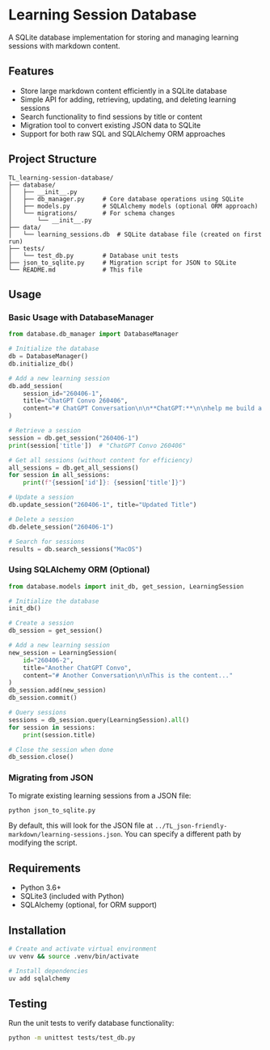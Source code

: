 # Learning Session Database

A SQLite database implementation for storing and managing learning sessions with markdown content.

## Features

- Store large markdown content efficiently in a SQLite database
- Simple API for adding, retrieving, updating, and deleting learning sessions
- Search functionality to find sessions by title or content
- Migration tool to convert existing JSON data to SQLite
- Support for both raw SQL and SQLAlchemy ORM approaches

## Project Structure

```
TL_learning-session-database/
├── database/
│   ├── __init__.py
│   ├── db_manager.py     # Core database operations using SQLite
│   ├── models.py         # SQLAlchemy models (optional ORM approach)
│   └── migrations/       # For schema changes
│       └── __init__.py
├── data/
│   └── learning_sessions.db  # SQLite database file (created on first run)
├── tests/
│   └── test_db.py        # Database unit tests
├── json_to_sqlite.py     # Migration script for JSON to SQLite
└── README.md             # This file
```

## Usage

### Basic Usage with DatabaseManager

```python
from database.db_manager import DatabaseManager

# Initialize the database
db = DatabaseManager()
db.initialize_db()

# Add a new learning session
db.add_session(
    session_id="260406-1",
    title="ChatGPT Convo 260406",
    content="# ChatGPT Conversation\n\n**ChatGPT:**\n\nhelp me build a MacOS application..."
)

# Retrieve a session
session = db.get_session("260406-1")
print(session['title'])  # "ChatGPT Convo 260406"

# Get all sessions (without content for efficiency)
all_sessions = db.get_all_sessions()
for session in all_sessions:
    print(f"{session['id']}: {session['title']}")

# Update a session
db.update_session("260406-1", title="Updated Title")

# Delete a session
db.delete_session("260406-1")

# Search for sessions
results = db.search_sessions("MacOS")
```

### Using SQLAlchemy ORM (Optional)

```python
from database.models import init_db, get_session, LearningSession

# Initialize the database
init_db()

# Create a session
db_session = get_session()

# Add a new learning session
new_session = LearningSession(
    id="260406-2",
    title="Another ChatGPT Convo",
    content="# Another Conversation\n\nThis is the content..."
)
db_session.add(new_session)
db_session.commit()

# Query sessions
sessions = db_session.query(LearningSession).all()
for session in sessions:
    print(session.title)

# Close the session when done
db_session.close()
```

### Migrating from JSON

To migrate existing learning sessions from a JSON file:

```bash
python json_to_sqlite.py
```

By default, this will look for the JSON file at `../TL_json-friendly-markdown/learning-sessions.json`. You can specify a different path by modifying the script.

## Requirements

- Python 3.6+
- SQLite3 (included with Python)
- SQLAlchemy (optional, for ORM support)

## Installation

```bash
# Create and activate virtual environment
uv venv && source .venv/bin/activate

# Install dependencies
uv add sqlalchemy
```

## Testing

Run the unit tests to verify database functionality:

```bash
python -m unittest tests/test_db.py
```
